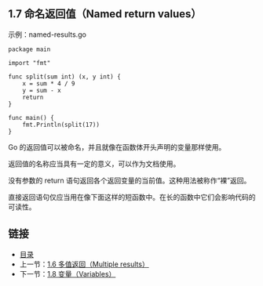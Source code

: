## 1.7 命名返回值（Named return values）

示例：named-results.go

	package main

	import "fmt"

	func split(sum int) (x, y int) {
		x = sum * 4 / 9
		y = sum - x
		return
	}

	func main() {
		fmt.Println(split(17))
	}

Go 的返回值可以被命名，并且就像在函数体开头声明的变量那样使用。

返回值的名称应当具有一定的意义，可以作为文档使用。

没有参数的 return 语句返回各个返回变量的当前值。这种用法被称作“裸”返回。

直接返回语句仅应当用在像下面这样的短函数中。在长的函数中它们会影响代码的可读性。

## 链接
* [目录](https://github.com/alphaeye/go-zh/blob/master/tour/directory.md)
* 上一节：[1.6 多值返回（Multiple results）](https://github.com/alphaeye/go-zh/blob/master/tour/01.06.md)
* 下一节：[1.8 变量（Variables）](https://github.com/alphaeye/go-zh/blob/master/tour/01.08.md)
